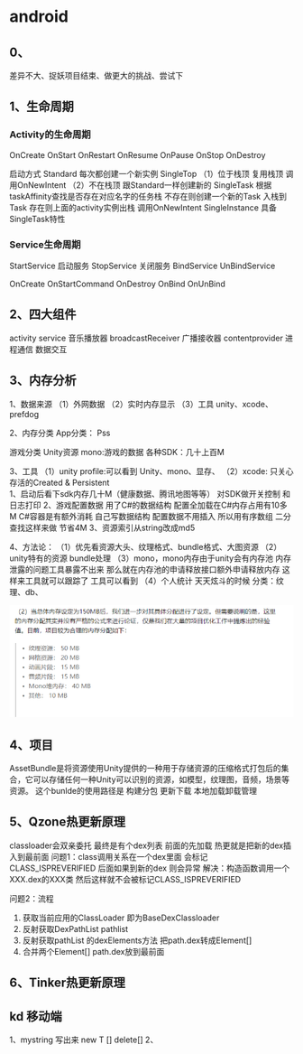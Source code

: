 # android

## 0、
差异不大、捉妖项目结束、做更大的挑战、尝试下


## 1、生命周期
### Activity的生命周期
OnCreate
OnStart OnRestart
OnResume
OnPause
OnStop
OnDestroy

启动方式
Standard 每次都创建一个新实例
SingleTop （1）位于栈顶 复用栈顶 调用OnNewIntent （2）不在栈顶 跟Standard一样创建新的 
SingleTask 根据taskAffinity查找是否存在对应名字的任务栈 不存在则创建一个新的Task 入栈到Task  存在则上面的activity实例出栈 调用OnNewIntent
SingleInstance 具备SingleTask特性 



### Service生命周期
StartService 启动服务
StopService 关闭服务
BindService
UnBindService

OnCreate
OnStartCommand
OnDestroy
OnBind
OnUnBind



## 2、四大组件
activity
service  音乐播放器
broadcastReceiver  广播接收器
contentprovider 进程通信 数据交互

## 3、内存分析
1、数据来源
（1）外网数据
（2）实时内存显示
（3）工具 unity、xcode、prefdog

2、内存分类
App分类：
Pss 

游戏分类
Unity资源
mono:游戏的数据
各种SDK：几十上百M


3、工具
（1）unity profile:可以看到 Unity、mono、显存、 
（2）xcode:
只关心存活的Created & Persistent  
1、启动后看下sdk内存几十M（健康数据、腾讯地图等等） 对SDK做开关控制 和 日志打印
2、游戏配置数据 用了C#的数据结构  配置全加载在C#内存占用有10多M  C#容器是有额外消耗 自己写数据结构 配置数据不用插入 所以用有序数组 二分查找这样来做 节省4M
3、资源索引从string改成md5

4、方法论：
（1）优先看资源大头、纹理格式、bundle格式、大图资源
（2）unity特有的资源  bundle处理
（3）mono，mono内存由于unity会有内存池 内存泄露的问题工具暴露不出来 那么就在内存池的申请释放接口额外申请释放内存 这样来工具就可以跟踪了
工具可以看到
（4）个人统计 天天炫斗的时候 分类：纹理、db、

![](Img/2020-05-29-09-28-11.png)

## 4、项目
AssetBundle是将资源使用Unity提供的一种用于存储资源的压缩格式打包后的集合，它可以存储任何一种Unity可以识别的资源，如模型，纹理图，音频，场景等资源。
这个bunlde的使用路径是 构建分包 更新下载 本地加载卸载管理


## 5、Qzone热更新原理
classloader会双亲委托 最终是有个dex列表 前面的先加载  热更就是把新的dex插入到最前面
问题1：class调用关系在一个dex里面 会标记CLASS_ISPREVERIFIED 后面如果到新的dex 则会异常
解决：构造函数调用一个XXX.dex的XXX类  然后这样就不会被标记CLASS_ISPREVERIFIED

问题2：流程
1. 获取当前应用的ClassLoader 即为BaseDexClassloader
2. 反射获取DexPathList pathlist
3. 反射获取pathList 的dexElements方法 把path.dex转成Element[]
4. 合并两个Element[] path.dex放到最前面


## 6、Tinker热更新原理

## kd 移动端
1、mystring 写出来 new T []  delete[]
2、
